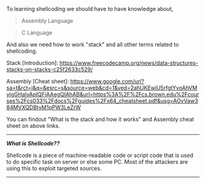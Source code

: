 To learning shellcoding we should have to have knowledge about,
>Assembly Language

>C Language

And also we need how to work "stack" and all other terms related to shellcoding.

Stack [Introduction]: https://www.freecodecamp.org/news/data-structures-stacks-on-stacks-c25f2633c529/

Assembly [Cheat sheet]: https://www.google.com/url?sa=t&rct=j&q=&esrc=s&source=web&cd=1&ved=2ahUKEwiU5rfgtYvoAhVMyjgGHaIvApIQFjAAegQIAhAB&url=https%3A%2F%2Fcs.brown.edu%2Fcourses%2Fcs033%2Fdocs%2Fguides%2Fx64_cheatsheet.pdf&usg=AOvVaw384MVXQDBtyM1pPW3LeZrW

You can findout "What is the stack and how it works" and Assembly cheat sheet on above links.

**********************************************************************************************************************************
***What is Shellcode??***

Shellcode is a piece of machine-readable code or script code that is used to do specific task on server or else some PC. Most of the attackers are using this to exploit targeted sources. 

**********************************************************************************************************************************




